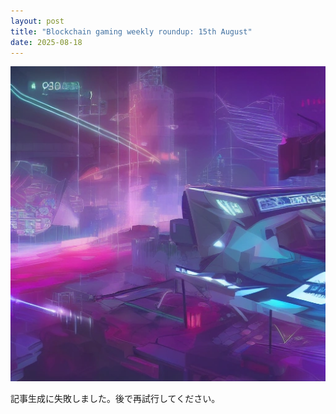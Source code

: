 ```yaml
---
layout: post
title: "Blockchain gaming weekly roundup: 15th August"
date: 2025-08-18
---
```


![記事画像](assets/images/20250818_web3.png)

記事生成に失敗しました。後で再試行してください。
